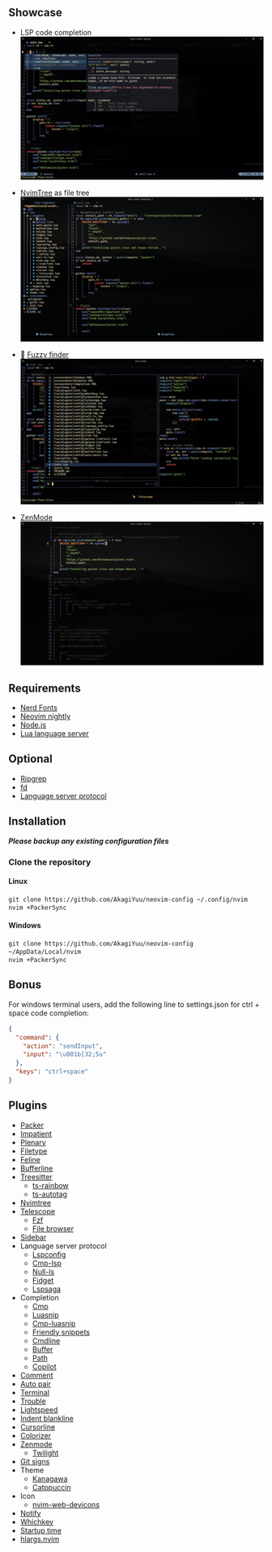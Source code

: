 #

## Showcase

- LSP code completion
![CodeCompletion](screenshots/Completion.PNG)

- [NvimTree](https://github.com/kyazdani42/nvim-tree.lua) as file tree
![NvimTree](screenshots/Nvimtree.PNG)

- 🔭 [Fuzzy finder](https://github.com/nvim-telescope/telescope.nvim)
![Telescope](screenshots/Telescope.PNG)

- [ZenMode](https://github.com/folke/zen-mode.nvim)
![ZenMode](screenshots/ZenMode.PNG)

## Requirements

- [Nerd Fonts](https://www.nerdfonts.com/font-downloads)
- [Neovim nightly](https://github.com/neovim/neovim/releases/tag/nightly)
- [Node.js](https://nodejs.org)
- [Lua language server](https://github.com/sumneko/lua-language-server)

## Optional

- [Ripgrep](https://github.com/BurntSushi/ripgrep)
- [fd](https://github.com/sharkdp/fd)
- [Language server protocol](https://github.com/neovim/nvim-lspconfig/blob/master/doc/server_configurations.md)

## Installation

***Please backup any existing configuration files***

### Clone the repository

#### Linux

```text
git clone https://github.com/AkagiYuu/neovim-config ~/.config/nvim
nvim +PackerSync
```

#### Windows

```text
git clone https://github.com/AkagiYuu/neovim-config ~/AppData/Local/nvim
nvim +PackerSync
```

## Bonus

For windows terminal users, add the following line to settings.json for ctrl + space code completion:

```json
{
  "command": {
    "action": "sendInput",
    "input": "\u001b[32;5u"
  },
  "keys": "ctrl+space"
}
```

## Plugins

- [Packer](https://github.com/wbthomason/packer.nvim)
- [Impatient](https://github.com/lewis6991/impatient.nvim)
- [Plenary](https://github.com/nvim-lua/plenary.nvim)
- [Filetype](https://github.com/nathom/filetype.nvim)
- [Feline](https://github.com/feline-nvim/feline.nvim)
- [Bufferline](https://github.com/akinsho/bufferline.nvim)
- [Treesitter](https://github.com/nvim-treesitter/nvim-treesitter)
  - [ts-rainbow](https://github.com/p00f/nvim-ts-rainbow)
  - [ts-autotag](https://github.com/windwp/nvim-ts-autotag)
- [Nvimtree](https://github.com/kyazdani42/nvim-tree.lua)
- [Telescope](https://github.com/nvim-telescope/telescope.nvim)
  - [Fzf](https://github.com/nvim-telescope/telescope-fzf-native.nvim)
  - [File browser](https://github.com/nvim-telescope/telescope-file-browser.nvim)
- [Sidebar](https://github.com/sidebar-nvim/sidebar.nvim)
- Language server protocol
  - [Lspconfig](https://github.com/neovim/nvim-lspconfig)
  - [Cmp-lsp](https://github.com/hrsh7th/cmp-nvim-lsp)
  - [Null-ls](https://github.com/jose-elias-alvarez/null-ls.nvim)
  - [Fidget](https://github.com/j-hui/fidget.nvim)
  - [Lspsaga](https://github.com/tami5/lspsaga.nvim)
- Completion
  - [Cmp](https://github.com/hrsh7th/nvim-cmp)
  - [Luasnip](https://github.com/L3MON4D3/LuaSnip)
  - [Cmp-luasnip](https://github.com/saadparwaiz1/cmp_luasnip)
  - [Friendly snippets](https://github.com/rafamadriz/friendly-snippets)
  - [Cmdline](https://github.com/hrsh7th/cmp-cmdline)
  - [Buffer](https://github.com/hrsh7th/cmp-buffer)
  - [Path](https://github.com/hrsh7th/cmp-path)
  - [Copilot](https://github.com/github/copilot.vim)
- [Comment](https://github.com/numToStr/Comment.nvim)
- [Auto pair](https://github.com/windwp/nvim-autopairs)
- [Terminal](https://github.com/akinsho/toggleterm.nvim)
- [Trouble](https://github.com/folke/trouble.nvim)
- [Lightspeed](https://github.com/ggandor/lightspeed.nvim)
- [Indent blankline](https://github.com/lukas-reineke/indent-blankline.nvim)
- [Cursorline](https://github.com/yamatsum/nvim-cursorline)
- [Colorizer](https://github.com/norcalli/nvim-colorizer.lua)
- [Zenmode](https://github.com/folke/zen-mode.nvim)
  - [Twilight](https://github.com/folke/twilight.nvim)
- [Git signs](https://github.com/lewis6991/gitsigns.nvim)
- Theme
  - [Kanagawa](https://github.com/rebelot/kanagawa.nvim)
  - [Catppuccin](https://github.com/catppuccin/nvim)
- Icon
  - [nvim-web-devicons](https://github.com/kyazdani42/nvim-web-devicons)
- [Notify](https://github.com/rcarriga/nvim-notify)
- [Whichkey](https://github.com/folke/which-key.nvim)
- [Startup time](https://github.com/dstein64/vim-startuptime)
- [hlargs.nvim](https://github.com/m-demare/hlargs.nvim)
